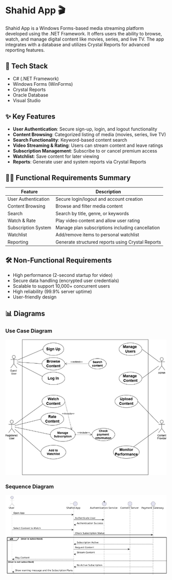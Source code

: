 # Shahid App 🎬

Shahid App is a Windows Forms-based media streaming platform developed using the .NET Framework. It offers users the ability to browse, watch, and manage digital content like movies, series, and live TV. The app integrates with a database and utilizes Crystal Reports for advanced reporting features.

## 🧰 Tech Stack

- C# (.NET Framework)
- Windows Forms (WinForms)
- Crystal Reports
- Oracle Database
- Visual Studio

## ✨ Key Features

- **User Authentication**: Secure sign-up, login, and logout functionality
- **Content Browsing**: Categorized listing of media (movies, series, live TV)
- **Search Functionality**: Keyword-based content search
- **Video Streaming & Rating**: Users can stream content and leave ratings
- **Subscription Management**: Subscribe to or cancel premium access
- **Watchlist**: Save content for later viewing
- **Reports**: Generate user and system reports via Crystal Reports

## 🧑‍💼 Functional Requirements Summary

| Feature                | Description                                               |
|------------------------|-----------------------------------------------------------|
| User Authentication    | Secure login/logout and account creation                  |
| Content Browsing       | Browse and filter media content                           |
| Search                 | Search by title, genre, or keywords                        |
| Watch & Rate           | Play video content and allow user rating                  |
| Subscription System    | Manage plan subscriptions including cancellation          |
| Watchlist              | Add/remove items to personal watchlist                    |
| Reporting              | Generate structured reports using Crystal Reports         |

## 🛠️ Non-Functional Requirements

- High performance (2-second startup for video)
- Secure data handling (encrypted user credentials)
- Scalable to support 10,000+ concurrent users
- High reliability (99.9% server uptime)
- User-friendly design

## 📊 Diagrams

### Use Case Diagram
![Use Case Diagram](Shahid_UseCase_Diagram.jpg)

### Sequence Diagram
![Sequence Diagram](Shahid_watching_content.png)


